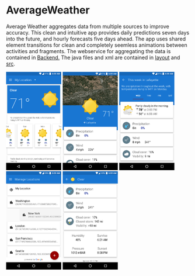 # AverageWeather
Average Weather aggregates data from multiple sources to improve accuracy. This clean and intuitive app provides daily predictions seven days into the future, and hourly forecasts five days ahead. The app uses shared element transitions for clean and completely seemless animations between activities and fragments. The webservice for aggregating the data is contained in [Backend.](/Backend) The java files and xml are contained in [layout](/app/src/main/res/layout) and [src](/app/src/main/java/xyz/eleventhour/averageweather).
</br>
<div>
<img src="Screenshots/1.png" width="30%">
<img src="Screenshots/2.png" width="30%">
<img src="Screenshots/3.png" width="30%">
<img src="Screenshots/4.png" width="30%">
<img src="Screenshots/5.png" width="30%"></div>
